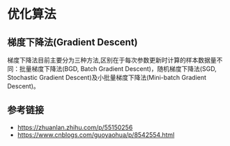 
# 优化算法

## 梯度下降法(Gradient Descent)

梯度下降法目前主要分为三种方法,区别在于每次参数更新时计算的样本数据量不同：批量梯度下降法(BGD, Batch Gradient Descent)，随机梯度下降法(SGD, Stochastic Gradient Descent)及小批量梯度下降法(Mini-batch Gradient Descent)。


## 参考链接
* <https://zhuanlan.zhihu.com/p/55150256>
* <https://www.cnblogs.com/guoyaohua/p/8542554.html>